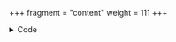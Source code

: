 +++
fragment = "content"
weight = 111
+++

<details><summary>Code</summary>
```
+++
fragment = "list"
weight = 150

count = 5 # Default value is 10
section = "dev/blog" # Default value is current section
#summary = false # Default value is true
#read_more = true # Default value is empty (empty: show when content is truncated, false to never show, true to always show)
#tiled = true # Default value is false
display_date = true # Default is false

#subsections = true # Default to true. Shows subsection branch pages
#subsection_leaves = true # Default to false. Shows subsection leaf pages
+++

```
</details>
